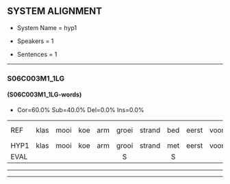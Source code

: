 
## SYSTEM ALIGNMENT

- System Name = hyp1

- Speakers = 1

- Sentences = 1

---

### S06C003M1_1LG

#### (S06C003M1_1LG-words)

- Cor=60.0%	Sub=40.0%	Del=0.0%	Ins=0.0%

|  |  |  |  |  |  |  |  |  |  |  |  |  |  |  |  |  |  |  |  |  |  |  |  |  |  |  |  |  |  |  |  |  |  |  |  |  |  |  |  |  |
|:--- |:---:|:---:|:---:|:---:|:---:|:---:|:---:|:---:|:---:|:---:|:---:|:---:|:---:|:---:|:---:|:---:|:---:|:---:|:---:|:---:|:---:|:---:|:---:|:---:|:---:|:---:|:---:|:---:|:---:|:---:|:---:|:---:|:---:|:---:|:---:|:---:|:---:|:---:|:---:|:---:|
| REF | klas | mooi | koe | arm | groei | strand | bed | eerst | voor | draai | sjaal*(saai) | herfst | duur | straat | leeuw | clown | hoek | krant | hout | vriend | gauw | chips | groen | feest | reis | jas | huis | paard | vijf | muts | nieuw | kind | bang | oog | zacht | schoen | plas | neus | knoop | plank |
| HYP1 | klas | mooi | koe | arm | grooi | strand | met | eerst | voor | drai | saiv | herrest | deur | straat | leeuw | klan | hoek | krant | hat | vriend | gaw | ships | groen | feest | aris | jas | huis | paart | vijf | mut | nieuw | kind | bang | oh | zacht | schoen | plas | nes | knop | plank |
| EVAL |  |  |  |  | S |  | S |  |  | S | S | S | S |  |  | S |  |  | S |  | S | S |  |  | S |  |  | S |  | S |  |  |  | S |  |  |  | S | S |  |
---

---
